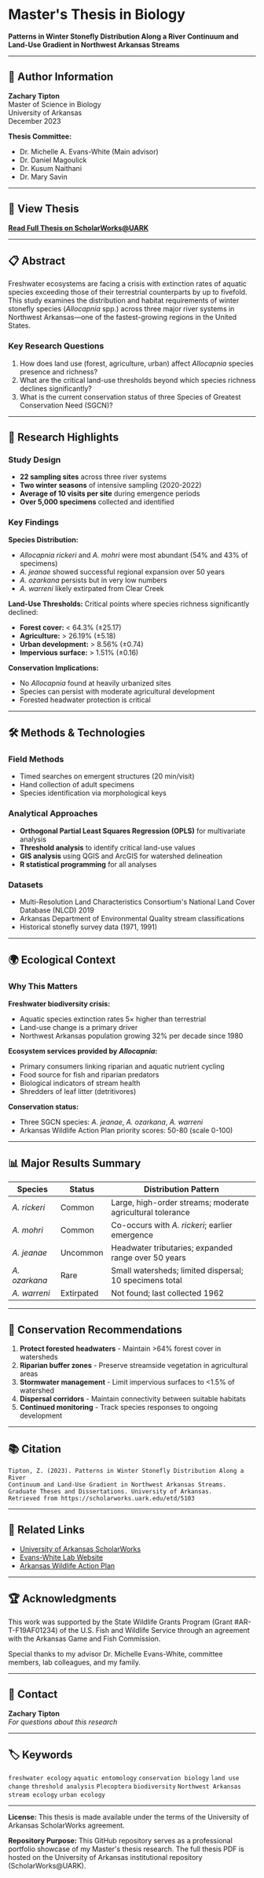 # Master's Thesis in Biology

**Patterns in Winter Stonefly Distribution Along a River Continuum and Land-Use Gradient in Northwest Arkansas Streams**

---

## 👤 Author Information

**Zachary Tipton**  
Master of Science in Biology  
University of Arkansas  
December 2023

**Thesis Committee:**
- Dr. Michelle A. Evans-White (Main advisor)
- Dr. Daniel Magoulick
- Dr. Kusum Naithani
- Dr. Mary Savin

---

## 📄 View Thesis

**[Read Full Thesis on ScholarWorks@UARK](https://scholarworks.uark.edu/cgi/viewcontent.cgi?article=6656&context=etd)**

---

## 📋 Abstract

Freshwater ecosystems are facing a crisis with extinction rates of aquatic species exceeding those of their terrestrial counterparts by up to fivefold. This study examines the distribution and habitat requirements of winter stonefly species (*Allocapnia* spp.) across three major river systems in Northwest Arkansas—one of the fastest-growing regions in the United States.

### Key Research Questions

1. How does land use (forest, agriculture, urban) affect *Allocapnia* species presence and richness?
2. What are the critical land-use thresholds beyond which species richness declines significantly?
3. What is the current conservation status of three Species of Greatest Conservation Need (SGCN)?

---

## 🔬 Research Highlights

### Study Design
- **22 sampling sites** across three river systems
- **Two winter seasons** of intensive sampling (2020-2022)
- **Average of 10 visits per site** during emergence periods
- **Over 5,000 specimens** collected and identified

### Key Findings

**Species Distribution:**
- *Allocapnia rickeri* and *A. mohri* were most abundant (54% and 43% of specimens)
- *A. jeanae* showed successful regional expansion over 50 years
- *A. ozarkana* persists but in very low numbers
- *A. warreni* likely extirpated from Clear Creek

**Land-Use Thresholds:**
Critical points where species richness significantly declined:
- **Forest cover:** < 64.3% (±25.17)
- **Agriculture:** > 26.19% (±5.18)
- **Urban development:** > 8.56% (±0.74)
- **Impervious surface:** > 1.51% (±0.16)

**Conservation Implications:**
- No *Allocapnia* found at heavily urbanized sites
- Species can persist with moderate agricultural development
- Forested headwater protection is critical

---

## 🛠️ Methods & Technologies

### Field Methods
- Timed searches on emergent structures (20 min/visit)
- Hand collection of adult specimens
- Species identification via morphological keys

### Analytical Approaches
- **Orthogonal Partial Least Squares Regression (OPLS)** for multivariate analysis
- **Threshold analysis** to identify critical land-use values
- **GIS analysis** using QGIS and ArcGIS for watershed delineation
- **R statistical programming** for all analyses

### Datasets
- Multi-Resolution Land Characteristics Consortium's National Land Cover Database (NLCD) 2019
- Arkansas Department of Environmental Quality stream classifications
- Historical stonefly survey data (1971, 1991)

---

## 🌍 Ecological Context

### Why This Matters

**Freshwater biodiversity crisis:**
- Aquatic species extinction rates 5× higher than terrestrial
- Land-use change is a primary driver
- Northwest Arkansas population growing 32% per decade since 1980

**Ecosystem services provided by *Allocapnia*:**
- Primary consumers linking riparian and aquatic nutrient cycling
- Food source for fish and riparian predators
- Biological indicators of stream health
- Shredders of leaf litter (detritivores)

**Conservation status:**
- Three SGCN species: *A. jeanae*, *A. ozarkana*, *A. warreni*
- Arkansas Wildlife Action Plan priority scores: 50-80 (scale 0-100)

---

## 📊 Major Results Summary

| Species | Status | Distribution Pattern |
|---------|--------|---------------------|
| *A. rickeri* | Common | Large, high-order streams; moderate agricultural tolerance |
| *A. mohri* | Common | Co-occurs with *A. rickeri*; earlier emergence |
| *A. jeanae* | Uncommon | Headwater tributaries; expanded range over 50 years |
| *A. ozarkana* | Rare | Small watersheds; limited dispersal; 10 specimens total |
| *A. warreni* | Extirpated | Not found; last collected 1962 |

---

## 🎯 Conservation Recommendations

1. **Protect forested headwaters** - Maintain >64% forest cover in watersheds
2. **Riparian buffer zones** - Preserve streamside vegetation in agricultural areas
3. **Stormwater management** - Limit impervious surfaces to <1.5% of watershed
4. **Dispersal corridors** - Maintain connectivity between suitable habitats
5. **Continued monitoring** - Track species responses to ongoing development

---

## 📚 Citation

```
Tipton, Z. (2023). Patterns in Winter Stonefly Distribution Along a River 
Continuum and Land-Use Gradient in Northwest Arkansas Streams. 
Graduate Theses and Dissertations. University of Arkansas. 
Retrieved from https://scholarworks.uark.edu/etd/5103
```

---

## 🔗 Related Links

- [University of Arkansas ScholarWorks](https://scholarworks.uark.edu/)
- [Evans-White Lab Website](https://mevanswh.uark.edu/)
- [Arkansas Wildlife Action Plan]((https://www.agfc.com/education/arkansas-wildlife-action-plan/))

---

## 🏆 Acknowledgments

This work was supported by the State Wildlife Grants Program (Grant #AR-T-F19AF01234) of the U.S. Fish and Wildlife Service through an agreement with the Arkansas Game and Fish Commission.

Special thanks to my advisor Dr. Michelle Evans-White, committee members, lab colleagues, and my family.

---

## 📧 Contact

**Zachary Tipton**  
*For questions about this research*

---

## 🏷️ Keywords

`freshwater ecology` `aquatic entomology` `conservation biology` `land use change` `threshold analysis` `Plecoptera` `biodiversity` `Northwest Arkansas` `stream ecology` `urban ecology`

---

**License:** This thesis is made available under the terms of the University of Arkansas ScholarWorks agreement.

**Repository Purpose:** This GitHub repository serves as a professional portfolio showcase of my Master's thesis research. The full thesis PDF is hosted on the University of Arkansas institutional repository (ScholarWorks@UARK).
